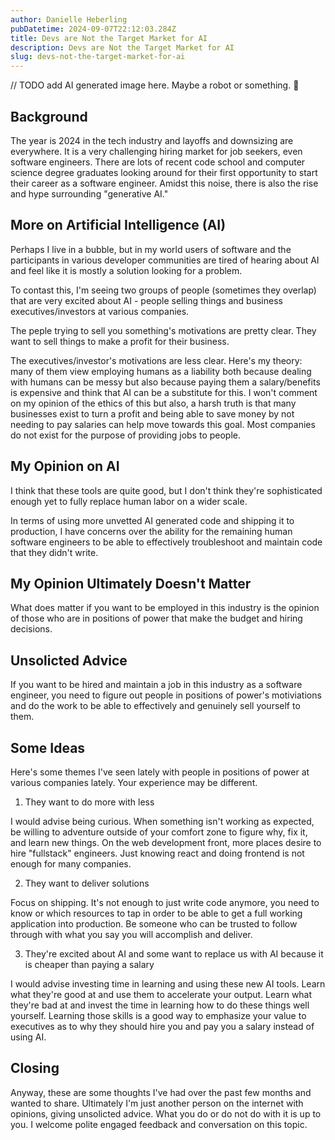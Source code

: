 ```yaml
---
author: Danielle Heberling
pubDatetime: 2024-09-07T22:12:03.284Z
title: Devs are Not the Target Market for AI
description: Devs are Not the Target Market for AI
slug: devs-not-the-target-market-for-ai
---
```


// TODO add AI generated image here. Maybe a robot or something. 🤣

## Background

The year is 2024 in the tech industry and layoffs and downsizing are everywhere. It is a very challenging hiring market for job seekers, even software engineers. There are lots of recent code school and computer science degree graduates looking around for their first opportunity to start their career as a software engineer. Amidst this noise, there is also the rise and hype surrounding "generative AI."

## More on Artificial Intelligence (AI)

Perhaps I live in a bubble, but in my world users of software and the participants in various developer communities are tired of hearing about AI and feel like it is mostly a solution looking for a problem.

To contast this, I'm seeing two groups of people (sometimes they overlap) that are very excited about AI - people selling things and business executives/investors at various companies.

The peple trying to sell you something's motivations are pretty clear. They want to sell things to make a profit for their business.

The executives/investor's motivations are less clear. Here's my theory: many of them view employing humans as a liability both because dealing with humans can be messy but also because paying them a salary/benefits is expensive and think that AI can be a substitute for this. I won't comment on my opinion of the ethics of this but also, a harsh truth is that many businesses exist to turn a profit and being able to save money by not needing to pay salaries can help move towards this goal. Most companies do not exist for the purpose of providing jobs to people.

## My Opinion on AI

I think that these tools are quite good, but I don't think they're sophisticated enough yet to fully replace human labor on a wider scale.

In terms of using more unvetted AI generated code and shipping it to production, I have concerns over the ability for the remaining human software engineers to be able to effectively troubleshoot and maintain code that they didn't write.

## My Opinion Ultimately Doesn't Matter

What does matter if you want to be employed in this industry is the opinion of those who are in positions of power that make the budget and hiring decisions.

## Unsolicted Advice

If you want to be hired and maintain a job in this industry as a software engineer, you need to figure out people in positions of power's motiviations and do the work to be able to effectively and genuinely sell yourself to them.

## Some Ideas

Here's some themes I've seen lately with people in positions of power at various companies lately. Your experience may be different.

1. They want to do more with less

I would advise being curious. When something isn't working as expected, be willing to adventure outside of your comfort zone to figure why, fix it, and learn new things. On the web development front, more places desire to hire "fullstack" engineers. Just knowing react and doing frontend is not enough for many companies.

2. They want to deliver solutions

Focus on shipping. It's not enough to just write code anymore, you need to know or which resources to tap in order to be able to get a full working application into production. Be someone who can be trusted to follow through with what you say you will accomplish and deliver.

3. They're excited about AI and some want to replace us with AI because it is cheaper than paying a salary

I would advise investing time in learning and using these new AI tools. Learn what they're good at and use them to accelerate your output. Learn what they're bad at and invest the time in learning how to do these things well yourself. Learning those skills is a good way to emphasize your value to executives as to why they should hire you and pay you a salary instead of using AI.

## Closing

Anyway, these are some thoughts I've had over the past few months and wanted to share. Ultimately I'm just another person on the internet with opinions, giving unsolicted advice. What you do or do not do with it is up to you. I welcome polite engaged feedback and conversation on this topic.
